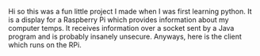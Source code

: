 Hi so this was a fun little project I made when I was first learning python. It is a display for a Raspberry Pi which provides information about my computer temps. It receives information over a socket sent by a Java program and is probably insanely unsecure. Anyways, here is the client which runs on the RPi.
